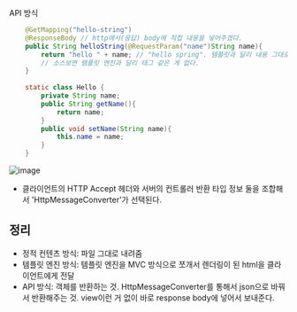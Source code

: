 API 방식

```java
    @GetMapping("hello-string")
    @ResponseBody // http에서(응답) body에 직접 내용을 넣어주겠다.
    public String helloString(@RequestParam("name")String name){
        return "hello " + name; // "hello spring". 템플릿과 달리 내용 그대로 내려간다. view 이런게 없다.
        // 소스보면 템플릿 엔진과 달리 태그 같은 게 없다.
    }
    
    static class Hello {
        private String name;
        public String getName(){
            return name;
        }
        public void setName(String name){
            this.name = name;
        }
    }
```

![image](https://user-images.githubusercontent.com/62704334/137340345-4b2e6d3a-6ac0-4231-9c68-a9a851957c8f.png)

- 클라이언트의 HTTP Accept 헤더와 서버의 컨트롤러 반환 타입 정보 둘을 조합해서 'HttpMessageConverter'가 선택된다.

## 정리
- 정적 컨텐츠 방식: 파일 그대로 내려줌
- 템플릿 엔진 방식: 템플릿 엔진을 MVC 방식으로 쪼개서 렌더링이 된 html을 클라이언트에게 전달
- API 방식: 객체를 반환하는 것. HttpMessageConverter를 통해서 json으로 바꿔서 반환해주는 것. 
view이런 거 없이 바로 response body에 넣어서 보내준다.
